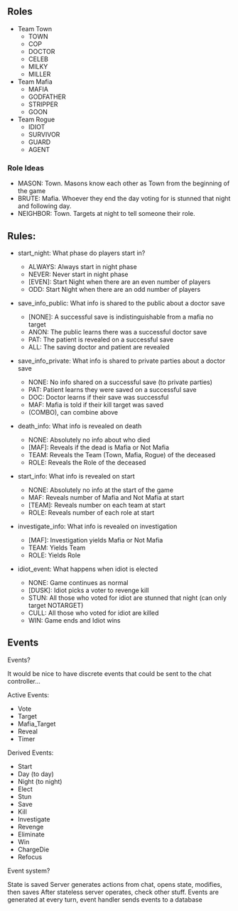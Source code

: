 ## Roles
- Team Town
  - TOWN
  - COP
  - DOCTOR
  - CELEB
  - MILKY
  - MILLER
- Team Mafia
  - MAFIA
  - GODFATHER
  - STRIPPER
  - GOON
- Team Rogue
  - IDIOT
  - SURVIVOR
  - GUARD
  - AGENT

### Role Ideas

- MASON: Town. Masons know each other as Town from the beginning of the game
- BRUTE: Mafia. Whoever they end the day voting for is stunned that night and following day.
- NEIGHBOR: Town. Targets at night to tell someone their role.


## Rules:

- start_night: What phase do players start in?
  - ALWAYS: Always start in night phase
  - NEVER: Never start in night phase
  - [EVEN]: Start Night when there are an even number of players
  - ODD: Start Night when there are an odd number of players

- save_info_public: What info is shared to the public about a doctor save
  - [NONE]: A successful save is indistinguishable from a mafia no target
  - ANON: The public learns there was a successful doctor save
  - PAT: The patient is revealed on a successful save
  - ALL: The saving doctor and patient are revealed

- save_info_private: What info is shared to private parties about a doctor save
  - NONE: No info shared on a successful save (to private parties)
  - PAT: Patient learns they were saved on a successful save
  - DOC: Doctor learns if their save was successful
  - MAF: Mafia is told if their kill target was saved
  - (COMBO), can combine above

- death_info: What info is revealed on death
  - NONE: Absolutely no info about who died
  - [MAF]: Reveals if the dead is Mafia or Not Mafia
  - TEAM: Reveals the Team (Town, Mafia, Rogue) of the deceased
  - ROLE: Reveals the Role of the deceased

- start_info: What info is revealed on start
  - NONE: Absolutely no info at the start of the game
  - MAF: Reveals number of Mafia and Not Mafia at start
  - [TEAM]: Reveals number on each team at start
  - ROLE: Reveals number of each role at start

- investigate_info: What info is revealed on investigation
  - [MAF]: Investigation yields Mafia or Not Mafia
  - TEAM: Yields Team
  - ROLE: Yields Role

- idiot_event: What happens when idiot is elected
  - NONE: Game continues as normal
  - [DUSK]: Idiot picks a voter to revenge kill
  - STUN: All those who voted for idiot are stunned that night (can only target NOTARGET)
  - CULL: All those who voted for idiot are killed
  - WIN: Game ends and Idiot wins


## Events

Events?

It would be nice to have discrete events that could be sent to the chat controller...

Active Events:
- Vote
- Target
- Mafia_Target
- Reveal
- Timer

Derived Events:
- Start
- Day (to day)
- Night (to night)
- Elect
- Stun
- Save
- Kill
- Investigate
- Revenge
- Eliminate
- Win
- ChargeDie
- Refocus


Event system?

State is saved
Server generates actions from chat, opens state, modifies, then saves
After stateless server operates, check other stuff.
Events are generated at every turn, event handler sends events to a database

